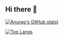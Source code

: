 ## Hi there 👋
[![Anurag's GitHub stats](https://github-readme-stats.vercel.app/api?username=aprilvkuo&count_private=true&show_icons=true))](https://github.com/anuraghazra/github-readme-stats)


[![Top Langs](https://github-readme-stats.vercel.app/api/top-langs/?username=aprilvkuo&layout=compact)](https://github.com/anuraghazra/github-readme-stats)
<!--
**aprilvkuo/aprilvkuo** is a ✨ _special_ ✨ repository because its `README.md` (this file) appears on your GitHub profile.

Here are some ideas to get you started:

- 🔭 I’m currently working on ...
- 🌱 I’m currently learning ...
- 👯 I’m looking to collaborate on ...
- 🤔 I’m looking for help with ...
- 💬 Ask me about ...
- 📫 How to reach me: ...
- 😄 Pronouns: ...
- ⚡ Fun fact: ...
-->
